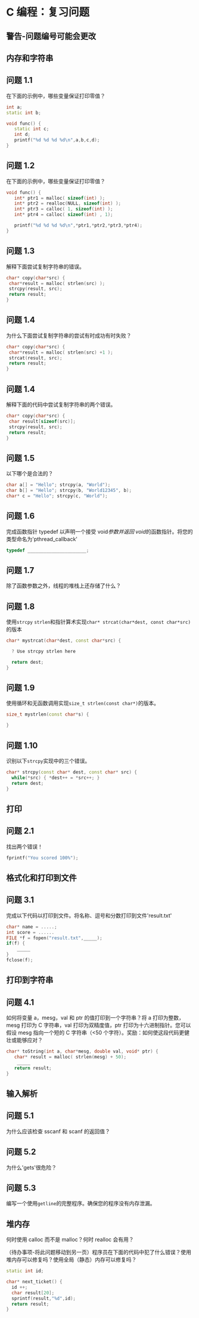 # C 编程：复习问题

## 警告-问题编号可能会更改

## 内存和字符串

## 问题 1.1

在下面的示例中，哪些变量保证打印零值？

```cpp
int a;
static int b;

void func() {
   static int c;
   int d;
   printf("%d %d %d %d\n",a,b,c,d);
}
```

## 问题 1.2

在下面的示例中，哪些变量保证打印零值？

```cpp
void func() {
   int* ptr1 = malloc( sizeof(int) );
   int* ptr2 = realloc(NULL, sizeof(int) );
   int* ptr3 = calloc( 1, sizeof(int) );
   int* ptr4 = calloc( sizeof(int) , 1);

   printf("%d %d %d %d\n",*ptr1,*ptr2,*ptr3,*ptr4);
}
```

## 问题 1.3

解释下面尝试复制字符串的错误。

```cpp
char* copy(char*src) {
 char*result = malloc( strlen(src) ); 
 strcpy(result, src); 
 return result;
}
```

## 问题 1.4

为什么下面尝试复制字符串的尝试有时成功有时失败？

```cpp
char* copy(char*src) {
 char*result = malloc( strlen(src) +1 ); 
 strcat(result, src); 
 return result;
}
```

## 问题 1.4

解释下面的代码中尝试复制字符串的两个错误。

```cpp
char* copy(char*src) {
 char result[sizeof(src)]; 
 strcpy(result, src); 
 return result;
}
```

## 问题 1.5

以下哪个是合法的？

```cpp
char a[] = "Hello"; strcpy(a, "World");
char b[] = "Hello"; strcpy(b, "World12345", b);
char* c = "Hello"; strcpy(c, "World");
```

## 问题 1.6

完成函数指针 typedef 以声明一个接受 void*参数并返回 void*的函数指针。将您的类型命名为'pthread_callback'

```cpp
typedef ______________________;
```

## 问题 1.7

除了函数参数之外，线程的堆栈上还存储了什么？

## 问题 1.8

使用`strcpy` `strlen`和指针算术实现`char* strcat(char*dest, const char*src)`的版本

```cpp
char* mystrcat(char*dest, const char*src) {

  ? Use strcpy strlen here

  return dest;
}
```

## 问题 1.9

使用循环和无函数调用实现`size_t strlen(const char*)`的版本。

```cpp
size_t mystrlen(const char*s) {

}
```

## 问题 1.10

识别以下`strcpy`实现中的三个错误。

```cpp
char* strcpy(const char* dest, const char* src) {
  while(*src) { *dest++ = *src++; }
  return dest;
}
```

## 打印

## 问题 2.1

找出两个错误！

```cpp
fprintf("You scored 100%"); 
```

## 格式化和打印到文件

## 问题 3.1

完成以下代码以打印到文件。将名称、逗号和分数打印到文件'result.txt'

```cpp
char* name = .....;
int score = ......
FILE *f = fopen("result.txt",_____);
if(f) {
    _____
}
fclose(f);
```

## 打印到字符串

## 问题 4.1

如何将变量 a，mesg，val 和 ptr 的值打印到一个字符串？将 a 打印为整数，mesg 打印为 C 字符串，val 打印为双精度值，ptr 打印为十六进制指针。您可以假设 mesg 指向一个短的 C 字符串（<50 个字符）。奖励：如何使这段代码更健壮或能够应对？

```cpp
char* toString(int a, char*mesg, double val, void* ptr) {
   char* result = malloc( strlen(mesg) + 50);
    _____
   return result;
}
```

## 输入解析

## 问题 5.1

为什么应该检查 sscanf 和 scanf 的返回值？

## 问题 5.2

为什么'gets'很危险？

## 问题 5.3

编写一个使用`getline`的完整程序。确保您的程序没有内存泄漏。

## 堆内存

何时使用 calloc 而不是 malloc？何时 realloc 会有用？

（待办事项-将此问题移动到另一页）程序员在下面的代码中犯了什么错误？使用堆内存可以修复吗？使用全局（静态）内存可以修复吗？

```cpp
static int id;

char* next_ticket() {
  id ++;
  char result[20];
  sprintf(result,"%d",id);
  return result;
}
```
